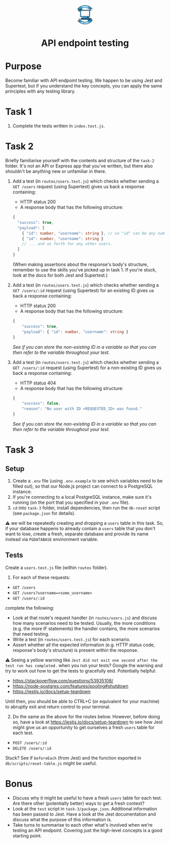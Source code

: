 <div align="center">
    <img alt="School of Code" src="./images/soc-logo.png" width="60" />
</div>
<h1 align="center">
  API endpoint testing
</h1>

# Purpose

Become familiar with API endpoint testing. We happen to be using Jest and Supertest, but if you understand the key concepts, you can apply the same principles with any testing library.

# Task 1

1. Complete the tests written in `index.test.js`.

# Task 2

Briefly familiarise yourself with the contents and structure of the `task-2` folder. It's not an API or Express app that you've written, but there also shouldn't be anything new or unfamiliar in there.

1. Add a test (in `routes/users.test.js`) which checks whether sending a `GET /users` request (using Supertest) gives us back a response containing:

   - HTTP status 200
   - A response body that has the following structure:

   ```ts
   {
     "success": true,
     "payload": [
       { "id": number, "username": string }, // so "id" can be any number, "username" can be any string
       { "id": number, "username": string }
       // ... and so forth for any other users.
     ]
   }
   ```

   (When making assertions about the response's body's structure, remember to use the skills you've picked up in task 1. If you're stuck, look at the docs for both Jest and Supertest.)

2. Add a test (in `routes/users.test.js`) which checks whether sending a `GET /users/:id` request (using Supertest) for an existing ID gives us back a response containing:

   - HTTP status 200
   - A response body that has the following structure:

   ```ts
   {
       "success": true,
       "payload": { "id": number, "username": string }
   }
   ```

   _See if you can store the non-existing ID in a variable so that you can then refer to the variable throughout your test._

3. Add a test (in `routes/users.test.js`) which checks whether sending a `GET /users/:id` request (using Supertest) for a non-existing ID gives us back a response containing:

   - HTTP status 404
   - A response body that has the following structure:

   ```ts
   {
       "success": false,
       "reason": "No user with ID <REQUESTED_ID> was found."
   }
   ```

   _See if you can store the non-existing ID in a variable so that you can then refer to the variable throughout your test._

# Task 3

## Setup

1. Create a `.env` file (using `.env.example` to see which variables need to be filled out), so that our Node.js project can connect to a PostgreSQL instance.
2. If you're connecting to a local PostgreSQL instance, make sure it's running (on the port that you specified in your `.env` file).
3. `cd` into `task-3` folder, install dependencies, then run the `db-reset` script (see `package.json` for details).

**⚠️** we will be repeatedly creating and dropping a `users` table in this task. So, if your database happens to already contain a `users` table that you don't want to lose, create a fresh, separate database and provide its name instead via `PGDATABASE` environment variable.

## Tests

Create a `users.test.js` file (within `routes` folder).

1. For each of these requests:

- `GET /users`
- `GET /users?username=<some_username>`
- `GET /users/:id`

complete the following:

- Look at that route's request handler (in `routes/users.js`) and discuss how many scenarios need to be tested. Usually, the more conditions (e.g. the more IF statements) the handler contains, the more scenarios that need testing.
- Write a test (in `routes/users.test.js`) for each scenario.
- Assert whether all the expected information (e.g. HTTP status code, response's body's structure) is present within the response.

⚠️ Seeing a yellow warning like `Jest did not exit one second after the test run has completed.` when you run your tests? Google the warning and try to work out how to get the tests to gracefully end. Potentially helpful:

- https://stackoverflow.com/questions/53935108/
- https://node-postgres.com/features/pooling#shutdown
- https://jestjs.io/docs/setup-teardown

Until then, you should be able to CTRL+C (or equivalent for your machine) to abruptly exit and return control to your terminal.

2. Do the same as the above for the routes below. However, before doing so, have a look at https://jestjs.io/docs/setup-teardown to see how Jest might give us an opportunity to get ourselves a fresh `users` table for each test.

- `POST /users/:id`
- `DELETE /users/:id`

Stuck? See if `beforeEach` (from Jest) and the function exported in `db/scripts/reset-table.js` might be useful.

# Bonus

- Discuss why it might be useful to have a fresh `users` table for each test. Are there other (potentially better) ways to get a fresh context?
- Look at the `test` script in `task-3/package.json`. Additional information has been passed to Jest. Have a look at the Jest documentation and discuss what the purpose of this information is.
- Take turns to summarise to each other what's involved when we're testing an API endpoint. Covering just the high-level concepts is a good starting point.
